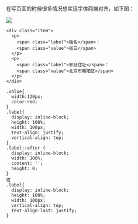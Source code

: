 在写页面的时候很多情况想实现字体两端对齐，如下图：

![](https://upload-images.jianshu.io/upload_images/3074823-d6abcd8c9cf67e0e.jpg?imageMogr2/auto-orient/strip%7CimageView2/2/w/1240)

```
<div class="item">
  <p>
    <span class="label">姓名</span>：
    <span class="value">张三</span>
  </p>
  <p>
    <span class="label">家庭住址</span>：
    <span class="value">北京市朝阳区</span>
  </p>
</div>

.value{
  width:120px;
  color:red;
}
.label{
  display: inline-block;
  height: 100%;
  width: 100px;
  text-align: justify;
  vertical-align: top;
}
.label::after {
  display: inline-block;
  width: 100%;
  content: '';
  height: 0;
}
或
.label{
  display: inline-block;
  height: 100%;
  width: 100px;
  vertical-align: top;
  text-align-last: justify;
}

```
